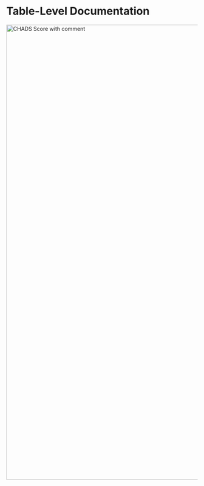 # Table-Level Documentation

<img src="images/patient_risk_patientriskassessment_with_comment.png" width="1200" alt="CHADS Score with comment">
